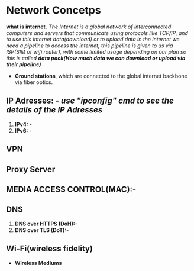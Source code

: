 # **Network Concetps**

**what is internet.** _The Internet is a global network of interconnected computers and servers that communicate using protocols like TCP/IP, and to use this internet data(download) or to upload data in the internet we need a pipeline to access the internet, this pipeline is given to us via ISP(SIM or wifi router), with some limited usage depending on our plan so this is called **data pack(How much data we can download or upload via their pipeline)**_

- **Ground stations**, which are connected to the global internet backbone via fiber optics.

## **IP Adresses: -** _use "ipconfig" cmd to see the details of the IP Adresses_

1. **IPv4: -**
2. **IPv6: -**

## **VPN**

## **Proxy Server**

## **MEDIA ACCESS CONTROL(MAC):-**

## DNS

1. **DNS over HTTPS (DoH):-**
2. **DNS over TLS (DoT):-**

## **Wi-Fi(wireless fidelity)**

- **Wireless Mediums**
